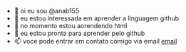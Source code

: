 - 👋 oi eu sou @anab155
- 👀 eu estou interessada em aprender a linguagem github
- 🌱 no momento estou aorendendo html
- 💞️ eu estou pronta para aprender pelo github
- 📫 voce pode entrar em contato comigo via email [email](ana.santos.moraes@ecola.pr.gov.br)

<!---
anab155/anab155 is a ✨ special ✨ repository because its `README.md` (this file) appears on your GitHub profile.
You can click the Preview link to take a look at your changes.
--->
